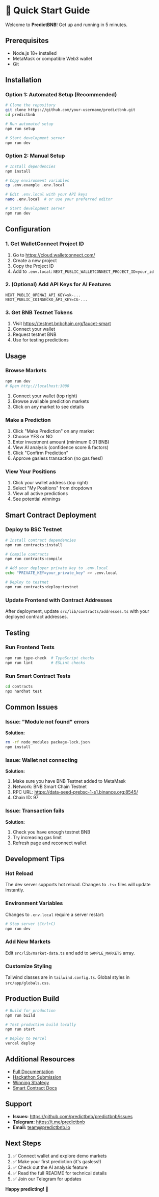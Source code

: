 # 🎉 Quick Start Guide

Welcome to **PredictBNB**! Get up and running in 5 minutes.

## Prerequisites

- Node.js 18+ installed
- MetaMask or compatible Web3 wallet
- Git

## Installation

### Option 1: Automated Setup (Recommended)

```bash
# Clone the repository
git clone https://github.com/your-username/predictbnb.git
cd predictbnb

# Run automated setup
npm run setup

# Start development server
npm run dev
```

### Option 2: Manual Setup

```bash
# Install dependencies
npm install

# Copy environment variables
cp .env.example .env.local

# Edit .env.local with your API keys
nano .env.local  # or use your preferred editor

# Start development server
npm run dev
```

## Configuration

### 1. Get WalletConnect Project ID

1. Go to https://cloud.walletconnect.com/
2. Create a new project
3. Copy the Project ID
4. Add to `.env.local`: `NEXT_PUBLIC_WALLETCONNECT_PROJECT_ID=your_id`

### 2. (Optional) Add API Keys for AI Features

```env
NEXT_PUBLIC_OPENAI_API_KEY=sk-...
NEXT_PUBLIC_COINGECKO_API_KEY=CG-...
```

### 3. Get BNB Testnet Tokens

1. Visit https://testnet.bnbchain.org/faucet-smart
2. Connect your wallet
3. Request testnet BNB
4. Use for testing predictions

## Usage

### Browse Markets

```bash
npm run dev
# Open http://localhost:3000
```

1. Connect your wallet (top right)
2. Browse available prediction markets
3. Click on any market to see details

### Make a Prediction

1. Click "Make Prediction" on any market
2. Choose YES or NO
3. Enter investment amount (minimum 0.01 BNB)
4. View AI analysis (confidence score & factors)
5. Click "Confirm Prediction"
6. Approve gasless transaction (no gas fees!)

### View Your Positions

1. Click your wallet address (top right)
2. Select "My Positions" from dropdown
3. View all active predictions
4. See potential winnings

## Smart Contract Deployment

### Deploy to BSC Testnet

```bash
# Install contract dependencies
npm run contracts:install

# Compile contracts
npm run contracts:compile

# Add your deployer private key to .env.local
echo "PRIVATE_KEY=your_private_key" >> .env.local

# Deploy to testnet
npm run contracts:deploy:testnet
```

### Update Frontend with Contract Addresses

After deployment, update `src/lib/contracts/addresses.ts` with your deployed contract addresses.

## Testing

### Run Frontend Tests

```bash
npm run type-check  # TypeScript checks
npm run lint        # ESLint checks
```

### Run Smart Contract Tests

```bash
cd contracts
npx hardhat test
```

## Common Issues

### Issue: "Module not found" errors

**Solution:**
```bash
rm -rf node_modules package-lock.json
npm install
```

### Issue: Wallet not connecting

**Solution:**
1. Make sure you have BNB Testnet added to MetaMask
2. Network: BNB Smart Chain Testnet
3. RPC URL: https://data-seed-prebsc-1-s1.binance.org:8545/
4. Chain ID: 97

### Issue: Transaction fails

**Solution:**
1. Check you have enough testnet BNB
2. Try increasing gas limit
3. Refresh page and reconnect wallet

## Development Tips

### Hot Reload

The dev server supports hot reload. Changes to `.tsx` files will update instantly.

### Environment Variables

Changes to `.env.local` require a server restart:
```bash
# Stop server (Ctrl+C)
npm run dev
```

### Add New Markets

Edit `src/lib/market-data.ts` and add to `SAMPLE_MARKETS` array.

### Customize Styling

Tailwind classes are in `tailwind.config.ts`. Global styles in `src/app/globals.css`.

## Production Build

```bash
# Build for production
npm run build

# Test production build locally
npm run start

# Deploy to Vercel
vercel deploy
```

## Additional Resources

- [Full Documentation](./README.md)
- [Hackathon Submission](./HACKATHON_SUBMISSION.md)
- [Winning Strategy](./WINNING_STRATEGY.md)
- [Smart Contract Docs](./contracts/README.md)

## Support

- **Issues:** https://github.com/predictbnb/predictbnb/issues
- **Telegram:** https://t.me/predictbnb
- **Email:** team@predictbnb.io

## Next Steps

1. ✅ Connect wallet and explore demo markets
2. ✅ Make your first prediction (it's gasless!)
3. ✅ Check out the AI analysis feature
4. ✅ Read the full README for technical details
5. ✅ Join our Telegram for updates

**Happy predicting! 🚀**
